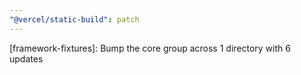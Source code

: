 ```yaml
---
"@vercel/static-build": patch
---
```


[framework-fixtures]: Bump the core group across 1 directory with 6 updates
